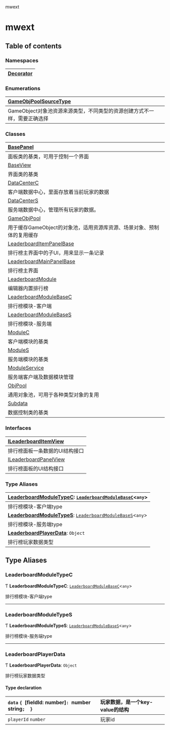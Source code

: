 mwext

# mwext <Badge type="tip" text="Namespace" /> <Score text="mwext" />

## Table of contents

### Namespaces <Score text="Namespaces" /> 
| [Decorator](mwext.Decorator.md)  |
| :----- |

### Enumerations <Score text="Enumerations" /> 
| [GameObjPoolSourceType](../enums/mwext.GameObjPoolSourceType.md)  |
| :-----|
| GameObject对象池资源来源类型，不同类型的资源创建方式不一样，需要正确选择|

### Classes <Score text="Classes" /> 
| [BasePanel](../classes/mwext.BasePanel.md)  |
| :-----|
| 面板类的基类，可用于控制一个界面|
| [BaseView](../classes/mwext.BaseView.md)  |
| 界面类的基类|
| [DataCenterC](../classes/mwext.DataCenterC.md)  |
| 客户端数据中心，里面存放着当前玩家的数据|
| [DataCenterS](../classes/mwext.DataCenterS.md)  |
| 服务端数据中心，管理所有玩家的数据。|
| [GameObjPool](../classes/mwext.GameObjPool.md)  |
| 用于缓存GameObject的对象池，适用资源库资源、场景对象、预制体的复用缓存|
| [LeaderboardItemPanelBase](../classes/mwext.LeaderboardItemPanelBase.md)  |
| 排行榜主界面中的子UI，用来显示一条记录|
| [LeaderboardMainPanelBase](../classes/mwext.LeaderboardMainPanelBase.md)  |
| 排行榜主界面|
| [LeaderboardModule](../classes/mwext.LeaderboardModule.md)  |
| 编辑器内置排行榜|
| [LeaderboardModuleBaseC](../classes/mwext.LeaderboardModuleBaseC.md)  |
| 排行榜模块-客户端|
| [LeaderboardModuleBaseS](../classes/mwext.LeaderboardModuleBaseS.md)  |
| 排行榜模块-服务端|
| [ModuleC](../classes/mwext.ModuleC.md)  |
| 客户端模块的基类|
| [ModuleS](../classes/mwext.ModuleS.md)  |
| 服务端模块的基类|
| [ModuleService](../classes/mwext.ModuleService.md)  |
| 服务端客户端及数据模块管理|
| [ObjPool](../classes/mwext.ObjPool.md)  |
| 通用对象池，可用于各种类型对象的复用|
| [Subdata](../classes/mwext.Subdata.md)  |
| 数据控制类的基类|

### Interfaces <Score text="Interfaces" /> 
| [ILeaderboardItemView](../interfaces/mwext.ILeaderboardItemView.md)  |
| :-----|
| 排行榜面板一条数据的UI结构接口|
| [ILeaderboardPanelView](../interfaces/mwext.ILeaderboardPanelView.md)  |
| 排行榜面板的UI结构接口|

### Type Aliases <Score text="Type" /> 
| **[LeaderboardModuleTypeC](Extension.mwext.md#leaderboardmoduletypec)**: [`LeaderboardModuleBaseC`](../classes/mwext.LeaderboardModuleBaseC.md)<`any`\>  |
| :-----|
| 排行榜模块-客户端type|
| **[LeaderboardModuleTypeS](Extension.mwext.md#leaderboardmoduletypes)**: [`LeaderboardModuleBaseS`](../classes/mwext.LeaderboardModuleBaseS.md)<`any`\>  |
| 排行榜模块-服务端type|
| **[LeaderboardPlayerData](Extension.mwext.md#leaderboardplayerdata)**: `Object`  |
| 排行榜玩家数据类型|

## Type Aliases

### LeaderboardModuleTypeC <Score text="LeaderboardModuleTypeC" /> 

Ƭ **LeaderboardModuleTypeC**: [`LeaderboardModuleBaseC`](../classes/mwext.LeaderboardModuleBaseC.md)<`any`\>

排行榜模块-客户端type

___

### LeaderboardModuleTypeS <Score text="LeaderboardModuleTypeS" /> 

Ƭ **LeaderboardModuleTypeS**: [`LeaderboardModuleBaseS`](../classes/mwext.LeaderboardModuleBaseS.md)<`any`\>

排行榜模块-服务端type

___

### LeaderboardPlayerData <Score text="LeaderboardPlayerData" /> 

Ƭ **LeaderboardPlayerData**: `Object`

排行榜玩家数据类型

#### Type declaration

| `data` `{ `[fieldId: number]`: `number`  `string`;  }` | 玩家数据，是一个key-value的结构 |
| :------ | :------ |
| `playerId` `number` | 玩家id |
